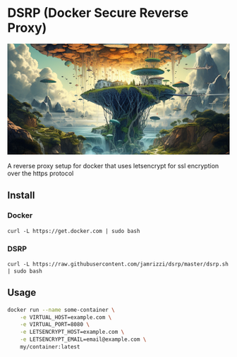 # DSRP (Docker Secure Reverse Proxy)

![](assets/dsrp.png)


A reverse proxy setup for docker that uses letsencrypt for ssl encryption over the https protocol

## Install
### Docker
```
curl -L https://get.docker.com | sudo bash
```
### DSRP
```
curl -L https://raw.githubusercontent.com/jamrizzi/dsrp/master/dsrp.sh | sudo bash
```

## Usage

```sh
docker run --name some-container \
    -e VIRTUAL_HOST=example.com \
    -e VIRTUAL_PORT=8080 \
    -e LETSENCRYPT_HOST=example.com \
    -e LETSENCRYPT_EMAIL=email@example.com \
    my/container:latest
```

